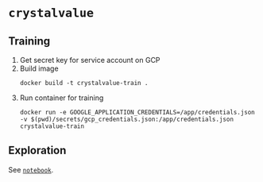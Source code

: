 # `crystalvalue`

## Training 

1. Get secret key for service account on GCP
2. Build image
    ```
    docker build -t crystalvalue-train .
    ```
3. Run container for training
    ```
    docker run -e GOOGLE_APPLICATION_CREDENTIALS=/app/credentials.json -v $(pwd)/secrets/gcp_credentials.json:/app/credentials.json crystalvalue-train
    ```

## Exploration 

See [`notebook`](notebook.ipynb).